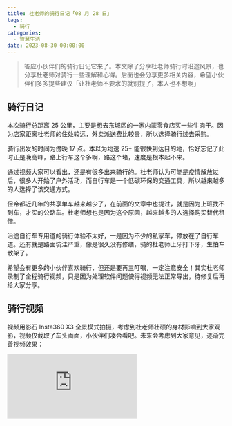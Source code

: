 ```yaml
---
title: 杜老师的骑行日记「08 月 28 日」
tags:
  - 骑行
categories:
  - 智慧生活
date: 2023-08-30 00:00:00
---
```


> 答应小伙伴们的骑行日记它来了。本文除了分享杜老师骑行时沿途风景，也分享杜老师对骑行一些理解和心得。后面也会分享更多相关内容，希望小伙伴们多多提些建议「让杜老师不要水的就别提了，本人也不想啊」

<!-- more -->

## 骑行日记

本次骑行总距离 25 公里，主要是想去东城区的一家内蒙零食店买一些牛肉干。因为店家距离杜老师的住处较远，外卖派送费比较贵，所以选择骑行过去采购。

骑行出发的时间为傍晚 17 点。本以为均速 25+ 能很快到达目的地，恰好忘记了此时正是晚高峰，路上行车这个多啊，路这个堵，速度是根本起不来。

通过视频大家可以看出，还是有很多出来骑行的。杜老师认为可能是疫情解放过后，很多人开始了户外活动，而自行车是一个低碳环保的交通工具，所以越来越多的人选择了该交通方式。

但帝都近几年的共享单车越来越少了，在前面的文章中也提过，就是因为上班找不到车，才买的公路车。杜老师想也是因为这个原因，越来越多的人选择购买替代租借。

沿途自行车专用道的骑行体验不太好，一是因为不少的私家车，停放在了自行车道。还有就是路面坑洼严重，像是很久没有修缮，骑的杜老师上牙打下牙，生怕车散架了。

希望会有更多的小伙伴喜欢骑行，但还是要再三叮嘱，一定注意安全！其实杜老师录制了全程骑行视频，只是因为处理软件问题使得视频无法正常导出，待修复后再给大家分享。

## 骑行视频

视频用影石 Insta360 X3 全景模式拍摄，考虑到杜老师壮硕的身材影响到大家观影，视频仅截取了车头画面，小伙伴们凑合看吧。未来会考虑到大家意见，逐渐完善视频效果：

<iframe class="b-video" src="https://player.bilibili.com/player.html?bvid=BV1zm4y1u7Qn&page=1" scrolling="no" border="0" frameborder="no" framespacing="0" allowfullscreen="true"> </iframe>